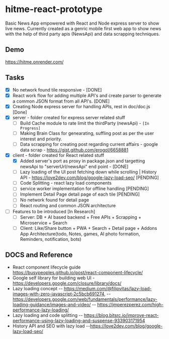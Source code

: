 # hitme-react-prototype
Basic News App empowered with React and Node express server to show live news. Currently created as a genric mobile first web app to show news with the help of third party apis (NewsApi) and data scrapping techniques.

## Demo
https://hitme.onrender.com/

## Tasks
- [x] No network found tile responsive - [DONE]
- [x] React work flow for adding multiple API's and create parser to generate a common JSON format from all API's. [DONE]
- [x] Creating Node express server for handling APIs, rest in doc/doc.js [Done]
- [x] server - folder created for express server related stuff
  - [ ] Build Cache module to rate limit the thirdParty (newsApi) - `[In Progress]` 
  - [ ] Making Brain Class for genearating, suffling post as per the user interest and priority.
  - [ ] Data scrapping for creating post regarding current affairs - google data scrap - https://gist.github.com/erogol/6658881 
- [x] client - folder created for React related stuff
  - [x] Added server's port as proxy in package.json and targetting newsApi to "serverUrl/newsApi" end point - [DONE] 
  - [ ] Lazy loading of the UI post fetching down while scrolling | History API - https://love2dev.com/blog/google-lazy-load-seo/ [PENDING]
  - [ ] Code Splitting - react lazy load components
  - [ ] service worker implementation for offline handling [PENDING]
  - [ ] Implement Detail Page detail page of each tile [PENDING]
  - [ ] No network found for detail page
  - [ ] React routing and common JSON architecture
- [ ] Features to be introduced [In Research]
  - [ ] Server: DB + AI based backend + Free APIs + Scrapping + Microservice + Search
  - [ ] Client: Like/Share button + PWA + Search + Detail page + Addons App Architecture(todo, Notes, games, AI photo formation, Reminders, notification, bots)        
     
## DOCS and Reference
- React component lifecycle guide https://busypeoples.github.io/post/react-component-lifecycle/
- Google self library for building web UI - https://developers.google.com/closure/library/docs/
- Lazy loading concept
-- https://medium.com/@filipvitas/lazy-load-images-with-zero-javascript-2c5bcb691274,
-- https://developers.google.com/web/fundamentals/performance/lazy-loading-guidance/images-and-video/
-- https://jmperezperez.com/high-performance-lazy-loading/
- Lazy loading and code splitting
-- https://blog.bitsrc.io/improve-react-performance-using-lazy-loading-and-suspense-933903171954
- History API and SEO with lazy load
--https://love2dev.com/blog/google-lazy-load-seo/ 

